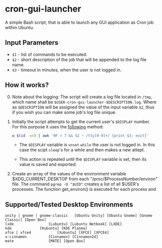 # cron-gui-launcher

A simple Bash script, that is able to launch any GUI application as Cron job within Ubuntu.

## Input Parameters

- `$1` - list of commands to be executed.
- `$2` - short description of the job that will be appended to the log file name.
- `$3` - timeout in minutes, when the user is not logged in.

## How it works?

0. Note about the logging: The script will create a log file located in `/tmp`, which name shall be `$USER-cron-gui-launcher-$DESCRIPTION.log`. Where as `$DESCRIPTION` will be assigned the value of the input variable `$2`, thus if you wish you can make some job's log file unique.

1. Initially the script attempts to get the current user's `$DISPLAY` number. For this purpose it uses the <a href="https://askubuntu.com/a/744751/566421">following</a> method:

	````bash
	w $(id -un) | awk 'NF > 7 && $2 ~ /tty[0-9]+/ {print $3; exit}'
	````
   
   - The `$DISPLAY` variable is `unset` `while` the user is not logged in. In this case the scipt `sleep`'s for a while and then makes a new attept.
   
   - This action is repeated until the `$DISPLAY` variable is set, then its value is saved and exported. 

2. Create an array of the values of the environment variable $XDG_CURRENT_DESKTOP from each "/proc/$ProcessNumber/environ" file. The command `pgrep -U "$UID"` creates a list of all $USER's processes. The function get_environ() is executed for each process and 

## Supported/Tested Desktop Environments

	
	unity | gnome | gnome-classic 	[Ubuntu Unity] [Ubuntu Gnome] [Gnome Classic] [Open Box]
	lxde				[Lubuntu] [Lubuntu Netbook] [LXDE]
	kde				[Kubuntu] [KDE Plasma]
	xfce | xfce4			[Xubuntu] [XFCE] [XFCE4]
	x-cinnamon			[Cinnamon] [Cinnamon2d]
	mate 				[MATE] [Open Box]
	



